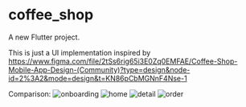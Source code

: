 # coffee_shop

A new Flutter project.

This is just a UI implementation inspired by https://www.figma.com/file/2tSs6rig65i3E0Zq0EMFAE/Coffee-Shop-Mobile-App-Design-(Community)?type=design&node-id=2%3A2&mode=design&t=KN86pCbMGNnF4Nse-1

Comparison:
![onboarding](https://github.com/UchqunovS/coffee-shop-UI/assets/99524468/bb26f9d9-f289-413c-a029-99d073c99616)
![home](https://github.com/UchqunovS/coffee-shop-UI/assets/99524468/1f1e4209-77b1-42d9-880f-331c575694b9)
![detail](https://github.com/UchqunovS/coffee-shop-UI/assets/99524468/1b0777a9-0173-4ad8-afc9-20984ea847b7)
![order](https://github.com/UchqunovS/coffee-shop-UI/assets/99524468/f79d6740-ae9a-41ee-a1a9-c2cdac029f4d)
